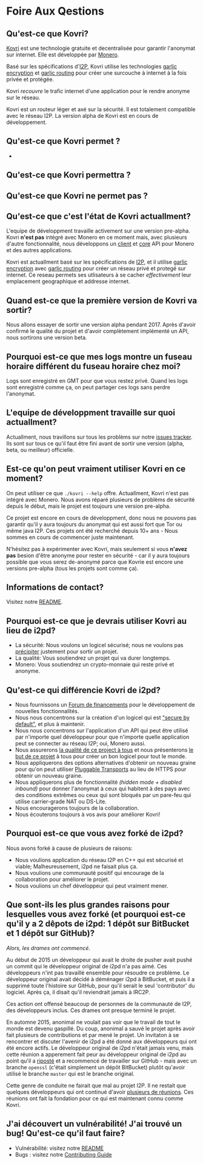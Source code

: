 # Foire Aux Qestions

## Qu'est-ce que Kovri?
[Kovri](https://getmonero.org/resources/moneropedia/kovri.html) est une technologie gratuite et decentralisée pour garantir l'anonymat sur internet. Elle est développée par [Monero](https://getmonero.org).

Basé sur les spécifications d'[I2P](https://getmonero.org/resources/moneropedia/i2p.html), Kovri utilise les technologies [garlic encryption](https://getmonero.org/resources/moneropedia/garlic-encryption.html) et [garlic routing](https://getmonero.org/resources/moneropedia/garlic-routing.html) pour créer une surcouche à internet à la fois privée et protégée.

Kovri *recouvre* le trafic internet d'une application pour le rendre anonyme sur le réseau.

Kovri est un routeur léger et axé sur la sécurité. Il est totalement compatible avec le réseau I2P. La version alpha de Kovri est en cours de développement.

## Qu'est-ce que Kovri permet ?

* 

## Qu'est-ce que Kovri permettra ?

## Qu'est-ce que Kovri ne permet pas ?

## Qu'est-ce que c'est l'état de Kovri actuallment?
L'equipe de développment travaille activement sur une version pre-alpha. Kovri **n'est pas** intégré avec Monero en ce moment mais, avec plusieurs d'autre fonctionnalité, nous développons un [client](https://github.com/monero-project/kovri/issues/351) et [core](https://github.com/monero-project/kovri/issues/350) API pour Monero et des autres applications.

Kovri est actuallment basé sur les spécifications de [I2P](https://getmonero.org/resources/moneropedia/i2p.html), et il utilise [garlic encryption](https://getmonero.org/resources/moneropedia/garlic-encryption.html) avec [garlic routing](https://getmonero.org/resources/moneropedia/garlic-routing.html) pour créer un réseau privé et protegé sur internet. Ce reseau permets ses utlisateurs à se cacher *effectivement* leur emplacement geographique et addresse internet.

## Quand est-ce que la première version de Kovri va sortir?
Nous allons essayer de sortir une version alpha pendant 2017. Après d'avoir confirmé le qualité du projet et d'avoir complètement implémenté un API, nous sortirons une version beta.

## Pourquoi est-ce que mes logs montre un fuseau horaire différent du fuseau horaire chez moi?
Logs sont enregistré en GMT pour que vous restez privé. Quand les logs sont enregistré comme ça, on peut partager ces logs sans perdre l'anonymat.

## L'equipe de développment travaille sur quoi actuallment?
Actuallment, nous travillons sur tous les problèms sur notre [issues tracker](https://github.com/monero-project/kovri/issues/). Ils sont sur tous ce qu'il faut être fini avant de sortir une version (alpha, beta, ou meilleur) officielle.

## Est-ce qu'on peut vraiment utiliser Kovri en ce moment?
On peut utiliser ce que ```./kovri --help``` offre. Actuallment, Kovri n'est pas intégré avec Monero. Nous avons réparé plusieurs de problèms de sécurité depuis le début, mais le projet est toujours une version pre-alpha.

Ce projet est encore en cours de développment, donc nous ne pouvons pas garantir qu'il y aura toujours du anonymat qui est aussi fort que Tor ou même java I2P. Ces projets ont été recherché depuis 10+ ans - Nous sommes en cours de commencer juste maintenant.

N'hésitez pas à expérimenter avec Kovri, mais seulement si vous **n'avez pas** besion d'être anonyme pour rester en sécurité - car il y aura toujours possible que vous serez de-anonymé parce que Kovrie est encore une versions pre-alpha (tous les projets sont comme ça).

## Informations de contact?
Visitez notre [README](https://github.com/monero-project/kovri/blob/master/README.md).

## Pourquoi est-ce que je devrais utiliser Kovri au lieu de i2pd?

- La sécurité: Nous voulons un logicel sécurisé; nous ne voulons pas [précipiter](https://github.com/monero-project/kovri/issues/65) justement pour sortir un projet.
- La qualité: Vous soutiendrez un projet qui va durer longtemps.
- Monero: Vous soutiendrez un crypto-monnaie qui reste privé et anonyme.

## Qu'est-ce qui différencie Kovri de i2pd?

- Nous fournissons un [Forum de financements](https://forum.getmonero.org/8/funding-required) pour le développement de nouvelles fonctionnalités.
- Nous nous concentrons sur la création d'un logicel qui est ["secure by default"](http://www.openbsd.org/security.html), et plus à maintenir.
- Nous nous concentrons sur l'application d'un API qui peut être utilisé par n'importe quel développeur pour que n'importe quelle application peut se connecter au réseau I2P; oui, Monero aussi.
- Nous assurerons [la qualité de ce project à tous](https://github.com/monero-project/kovri/issues/58) et nous présenterons [le but de ce projet](https://github.com/monero-project/kovri-docs/blob/master/i18n/fr/contributing.md) à tous pour créer un bon logicel pour tout le monde.
- Nous appliquerons des options alternatives d'obtenir un nouveau graine pour qu'on peut utiliser [Pluggable Transports](https://www.torproject.org/docs/pluggable-transports.html.en) au lieu de HTTPS pour obtenir un nouveau graine.
- Nous appliquerons plus de fonctionnalité *(hidden mode + disabled inbound)* pour donner l'anonymat à ceux qui habitent à des pays avec des conditions extrêmes ou ceux qui sont bloqués par un pare-feu qui utilise carrier-grade NAT ou DS-Lite.
- Nous encouragerons toujours de la collaboration.
- Nous écouterons toujours à vos avis pour améliorer Kovri!

## Pourquoi est-ce que vous avez forké de i2pd?

Nous avons forké à cause de plusieurs de raisons:

- Nous voulions application du réseau I2P en C++ qui est sécurisé et viable; Malheureusement, i2pd ne faisait plus ça.
- Nous voulions une communauté positif qui encourage de la collaboration pour améliorer le projet.
- Nous voulions un chef développeur qui peut vraiment mener.

## Que sont-ils les plus grandes raisons pour lesquelles vous avez forké (et pourquoi est-ce qu'il y a 2 dêpots de i2pd: 1 dépôt sur BitBucket et 1 dépôt sur GitHub)?

*Alors, les drames ont commencé*.

Au début de 2015  un développeur qui avait le droite de pusher avait pushé un commit qui le développeur original de i2pd n'a pas aimé. Ces développeurs n'int pas travaillé ensemble pour résoudre ce problème. Le développeur original avait décidé à déménager i2pd à BitBucket, et puis il a supprimé toute l'histoire sur GitHub, pour qu'il serait le seul 'contributor' du logiciel. Après ça, il disait qu'il reviendrait jamais à IRC2P.

Ces action ont offensé beaucoup de personnes de la communauté de I2P, des développeurs inclus. Ces drames ont presque terminé le projet.

En automne 2015, anonimal ne voulait pas voir que le travail de tout le monde est devenu gaspillé. Du coup, anonimal a sauvé le projet après avoir fait plusieurs de contributions et par mené le projet. Un invitaton à se rencontrer et discuter l'avenir de i2pd a été donné aux développeurs qui ont été encore actifs. Le développeur original de i2pd n'était jamais venu, mais cette réunion a apperement fait peur au développeur original de i2pd au point qu'il a [riposté](https://github.com/PurpleI2P/i2pd/issues/279) et a recommencé de travailler sur GitHub - mais avec un branche ```openssl``` (c'était simplement un dépôt BitBucket) plutôt qu'avoir utilisé le branche ```master``` qui est le branche original.

Cette genre de conduite ne fairait que mal au projet I2P. Il ne restait que quelques développeurs qui ont continué d'avoir [plusieurs de réunions](https://github.com/monero-project/kovri/issues/47). Ces réunions ont fait la fondation pour ce qui est maintenant connu comme Kovri.

## J'ai découvert un vulnérabilité! J'ai trouvé un bug! Qu'est-ce qu'il faut faire?
- Vulnérabilité: visitez notre [README](https://github.com/monero-project/kovri/blob/master/README.md)
- Bugs : visitez notre [Contributing Guide](https://github.com/monero-project/kovri-docs/blob/master/i18n/fr/contributing.md)
